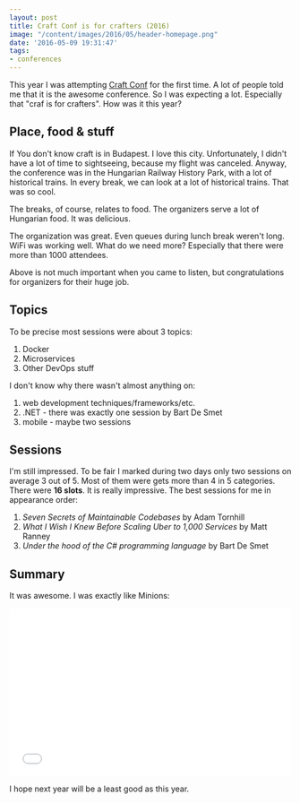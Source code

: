 ```yaml
---
layout: post
title: Craft Conf is for crafters (2016)
image: "/content/images/2016/05/header-homepage.png"
date: '2016-05-09 19:31:47'
tags:
- conferences
---
```


This year I was attempting [Craft Conf](http://craft-conf.com) for the first time. A lot of people told me that it is the awesome conference. So I was expecting a lot. Especially that "craf is for crafters". How was it this year?

## Place, food & stuff
If You don't know craft is in Budapest. I love this city. Unfortunately, I didn't have a lot of time to sightseeing, because my flight was canceled. 
Anyway, the conference was in the Hungarian Railway History Park, with a lot of historical trains. In every break, we can look at a lot of historical trains. That was so cool.

The breaks, of course, relates to food. The organizers serve a lot of Hungarian food. It was delicious.

The organization was great. Even queues during lunch break weren't long. WiFi was working well. What do we need more? Especially that there were more than 1000 attendees.

Above is not much important when you came to listen, but congratulations for organizers for their huge job.

## Topics
To be precise most sessions were about 3 topics:

1. Docker
2. Microservices 
3. Other DevOps stuff

I don't know why there wasn't almost anything on: 

1. web development techniques/frameworks/etc.
2. .NET - there was exactly one session by Bart De Smet
3. mobile - maybe two sessions

## Sessions
I'm still impressed. To be fair I marked during two days only two sessions on average 3 out of 5. Most of them were gets more than 4 in 5 categories. There were __16 slots__. It is really impressive.
The best sessions for me in appearance order:

1. _Seven Secrets of Maintainable Codebases_ by Adam Tornhill
2. _What I Wish I Knew Before Scaling Uber to 1,000 Services_ by Matt Ranney
3. _Under the hood of the C# programming language_ by Bart De Smet 

## Summary
It was awesome. I was exactly like Minions:
<iframe src="//giphy.com/embed/MOWPkhRAUbR7i" width="100%" height="300" frameBorder="0" class="giphy-embed" allowFullScreen></iframe>


I hope next year will be a least good as this year.